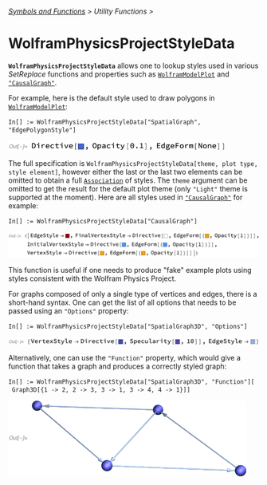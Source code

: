 ###### [Symbols and Functions](/README.md#symbols-and-functions) > Utility Functions >

# WolframPhysicsProjectStyleData

**`WolframPhysicsProjectStyleData`** allows one to lookup styles used in various *SetReplace* functions and properties such as [`WolframModelPlot`](../WolframModelPlot.md) and [`"CausalGraph"`](../WolframModelAndWolframModelEvolutionObject/Properties/CausalGraphs.md).

For example, here is the default style used to draw polygons in [`WolframModelPlot`](../WolframModelPlot.md):

```wl
In[] := WolframPhysicsProjectStyleData["SpatialGraph", "EdgePolygonStyle"]
```

<img src="/Documentation/Images/SpatialGraphEdgePolygonStyle.png" width="437">

The full specification is `WolframPhysicsProjectStyleData[theme, plot type, style element]`, however either the last or the last two elements can be omitted to obtain a full [`Association`](https://reference.wolfram.com/language/ref/Association.html) of styles. The `theme` argument can be omitted to get the result for the default plot theme (only `"Light"` theme is supported at the moment). Here are all styles used in [`"CausalGraph"`](../WolframModelAndWolframModelEvolutionObject/Properties/CausalGraphs.md) for example:

```wl
In[] := WolframPhysicsProjectStyleData["CausalGraph"]
```

<img src="/Documentation/Images/CausalGraphStyles.png" width="747">

This function is useful if one needs to produce "fake" example plots using styles consistent with the Wolfram Physics Project.

For graphs composed of only a single type of vertices and edges, there is a short-hand syntax.
One can get the list of all options that needs to be passed using an `"Options"` property:

```wl
In[] := WolframPhysicsProjectStyleData["SpatialGraph3D", "Options"]
```

<img src="/Documentation/Images/SpatialGraph3DOptions.png" width="625">

Alternatively, one can use the `"Function"` property, which would give a function that takes a graph and produces a
correctly styled graph:

```wl
In[] := WolframPhysicsProjectStyleData["SpatialGraph3D", "Function"][
 Graph3D[{1 -> 2, 2 -> 3, 3 -> 1, 3 -> 4, 4 -> 1}]]
```

<img src="/Documentation/Images/FakeStyledSpatialGraph3D.png" width="478">
